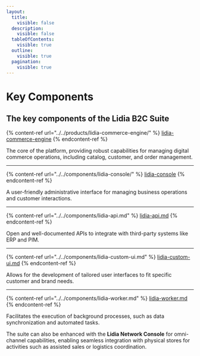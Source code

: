 ```yaml
---
layout:
  title:
    visible: false
  description:
    visible: false
  tableOfContents:
    visible: true
  outline:
    visible: true
  pagination:
    visible: true
---
```


# Key Components

## The key components of the **Lidia B2C Suite**&#x20;

{% content-ref url="../../products/lidia-commerce-engine/" %}
[lidia-commerce-engine](../../products/lidia-commerce-engine/)
{% endcontent-ref %}

The core of the platform, providing robust capabilities for managing digital commerce operations, including catalog, customer, and order management.

***

{% content-ref url="../../components/lidia-console/" %}
[lidia-console](../../components/lidia-console/)
{% endcontent-ref %}

A user-friendly administrative interface for managing business operations and customer interactions.

***

{% content-ref url="../../components/lidia-api.md" %}
[lidia-api.md](../../components/lidia-api.md)
{% endcontent-ref %}

Open and well-documented APIs to integrate with third-party systems like ERP and PIM.

***

{% content-ref url="../../components/lidia-custom-ui.md" %}
[lidia-custom-ui.md](../../components/lidia-custom-ui.md)
{% endcontent-ref %}

Allows for the development of tailored user interfaces to fit specific customer and brand needs.

***

{% content-ref url="../../components/lidia-worker.md" %}
[lidia-worker.md](../../components/lidia-worker.md)
{% endcontent-ref %}

Facilitates the execution of background processes, such as data synchronization and automated tasks.

The suite can also be enhanced with the **Lidia Network Console** for omni-channel capabilities, enabling seamless integration with physical stores for activities such as assisted sales or logistics coordination​​​.
